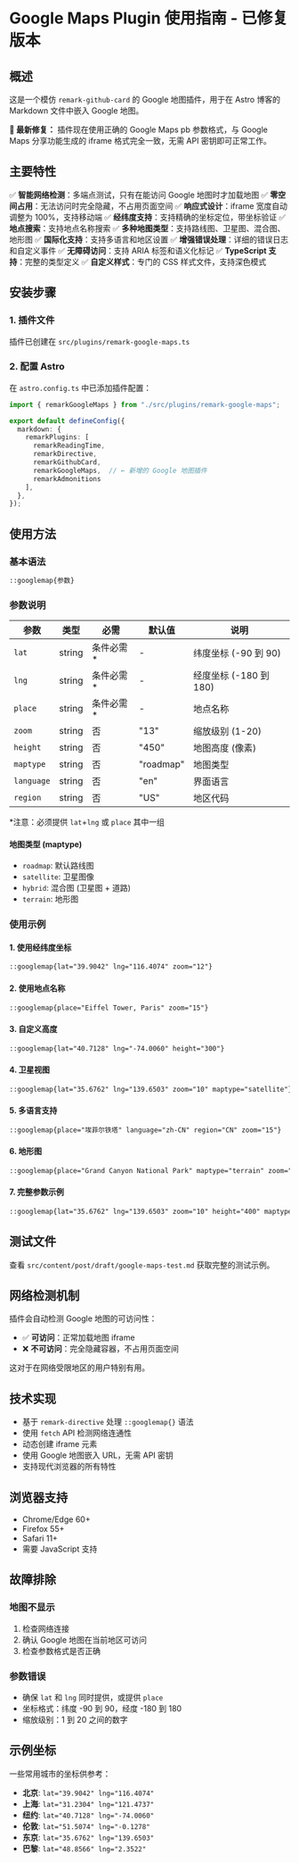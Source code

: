 # Google Maps Plugin 使用指南 - 已修复版本

## 概述

这是一个模仿 `remark-github-card` 的 Google 地图插件，用于在 Astro 博客的 Markdown 文件中嵌入 Google 地图。

**🔧 最新修复：** 插件现在使用正确的 Google Maps pb 参数格式，与 Google Maps 分享功能生成的 iframe 格式完全一致，无需 API 密钥即可正常工作。

## 主要特性

✅ **智能网络检测**：多端点测试，只有在能访问 Google 地图时才加载地图
✅ **零空间占用**：无法访问时完全隐藏，不占用页面空间
✅ **响应式设计**：iframe 宽度自动调整为 100%，支持移动端
✅ **经纬度支持**：支持精确的坐标定位，带坐标验证
✅ **地点搜索**：支持地点名称搜索
✅ **多种地图类型**：支持路线图、卫星图、混合图、地形图
✅ **国际化支持**：支持多语言和地区设置
✅ **增强错误处理**：详细的错误日志和自定义事件
✅ **无障碍访问**：支持 ARIA 标签和语义化标记
✅ **TypeScript 支持**：完整的类型定义
✅ **自定义样式**：专门的 CSS 样式文件，支持深色模式

## 安装步骤

### 1. 插件文件
插件已创建在 `src/plugins/remark-google-maps.ts`

### 2. 配置 Astro
在 `astro.config.ts` 中已添加插件配置：

```typescript
import { remarkGoogleMaps } from "./src/plugins/remark-google-maps";

export default defineConfig({
  markdown: {
    remarkPlugins: [
      remarkReadingTime, 
      remarkDirective, 
      remarkGithubCard, 
      remarkGoogleMaps,  // ← 新增的 Google 地图插件
      remarkAdmonitions
    ],
  },
});
```

## 使用方法

### 基本语法

```markdown
::googlemap{参数}
```

### 参数说明

| 参数 | 类型 | 必需 | 默认值 | 说明 |
|------|------|------|--------|------|
| `lat` | string | 条件必需* | - | 纬度坐标 (-90 到 90) |
| `lng` | string | 条件必需* | - | 经度坐标 (-180 到 180) |
| `place` | string | 条件必需* | - | 地点名称 |
| `zoom` | string | 否 | "13" | 缩放级别 (1-20) |
| `height` | string | 否 | "450" | 地图高度 (像素) |
| `maptype` | string | 否 | "roadmap" | 地图类型 |
| `language` | string | 否 | "en" | 界面语言 |
| `region` | string | 否 | "US" | 地区代码 |

*注意：必须提供 `lat`+`lng` 或 `place` 其中一组

#### 地图类型 (maptype)
- `roadmap`: 默认路线图
- `satellite`: 卫星图像
- `hybrid`: 混合图 (卫星图 + 道路)
- `terrain`: 地形图

### 使用示例

#### 1. 使用经纬度坐标
```markdown
::googlemap{lat="39.9042" lng="116.4074" zoom="12"}
```

#### 2. 使用地点名称
```markdown
::googlemap{place="Eiffel Tower, Paris" zoom="15"}
```

#### 3. 自定义高度
```markdown
::googlemap{lat="40.7128" lng="-74.0060" height="300"}
```

#### 4. 卫星视图
```markdown
::googlemap{lat="35.6762" lng="139.6503" zoom="10" maptype="satellite"}
```

#### 5. 多语言支持
```markdown
::googlemap{place="埃菲尔铁塔" language="zh-CN" region="CN" zoom="15"}
```

#### 6. 地形图
```markdown
::googlemap{place="Grand Canyon National Park" maptype="terrain" zoom="12"}
```

#### 7. 完整参数示例
```markdown
::googlemap{lat="35.6762" lng="139.6503" zoom="10" height="400" maptype="hybrid" language="ja" region="JP"}
```

## 测试文件

查看 `src/content/post/draft/google-maps-test.md` 获取完整的测试示例。

## 网络检测机制

插件会自动检测 Google 地图的可访问性：

- ✅ **可访问**：正常加载地图 iframe
- ❌ **不可访问**：完全隐藏容器，不占用页面空间

这对于在网络受限地区的用户特别有用。

## 技术实现

- 基于 `remark-directive` 处理 `::googlemap{}` 语法
- 使用 `fetch` API 检测网络连通性
- 动态创建 iframe 元素
- 使用 Google 地图嵌入 URL，无需 API 密钥
- 支持现代浏览器的所有特性

## 浏览器支持

- Chrome/Edge 60+
- Firefox 55+
- Safari 11+
- 需要 JavaScript 支持

## 故障排除

### 地图不显示
1. 检查网络连接
2. 确认 Google 地图在当前地区可访问
3. 检查参数格式是否正确

### 参数错误
- 确保 `lat` 和 `lng` 同时提供，或提供 `place`
- 坐标格式：纬度 -90 到 90，经度 -180 到 180
- 缩放级别：1 到 20 之间的数字

## 示例坐标

一些常用城市的坐标供参考：

- **北京**: `lat="39.9042" lng="116.4074"`
- **上海**: `lat="31.2304" lng="121.4737"`
- **纽约**: `lat="40.7128" lng="-74.0060"`
- **伦敦**: `lat="51.5074" lng="-0.1278"`
- **东京**: `lat="35.6762" lng="139.6503"`
- **巴黎**: `lat="48.8566" lng="2.3522"`
